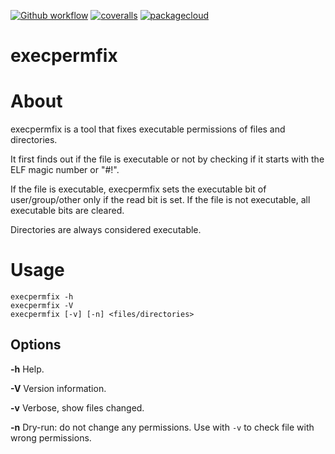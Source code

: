 [![Github workflow](https://github.com/lpenz/execpermfix/workflows/CI/badge.svg)](https://github.com/lpenz/execpermfix/actions)
[![coveralls](https://coveralls.io/repos/github/lpenz/execpermfix/badge.svg?branch=main)](https://coveralls.io/github/lpenz/execpermfix?branch=main)
[![packagecloud](https://img.shields.io/badge/deb-packagecloud.io-844fec.svg)](https://packagecloud.io/app/lpenz/lpenz/search?q=execpermfix)

execpermfix
===========

# About

execpermfix is a tool that fixes executable permissions of files and
directories.

It first finds out if the file is executable or not by checking if it starts
with the ELF magic number or "#!".

If the file is executable, execpermfix sets the executable bit of
user/group/other only if the read bit is set. If the file is not executable,
all executable bits are cleared.

Directories are always considered executable.


# Usage

~~~[.sh]
execpermfix -h
execpermfix -V
execpermfix [-v] [-n] <files/directories>
~~~

## Options

**-h** Help.

**-V** Version information.

**-v** Verbose, show files changed.

**-n** Dry-run: do not change any permissions. Use with ``-v`` to check file with wrong permissions.


